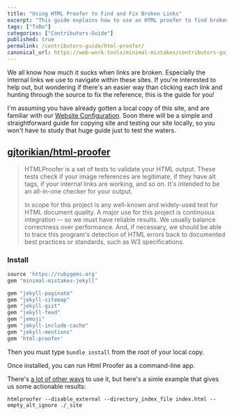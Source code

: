 ```yaml
---
title: "Using HTML Proofer to Find and Fix Broken Links"
excerpt: "This guide explains how to use an HTML proofer to find broken links, so we can fix them and stop being mad at broken links."
tags: ["ToDo"]
categories: ["Contributors-Guide"]
published: true
permalink: /contributors-guide/html-proofer/
canonical_url: https://web-work.tools/minimal-mistakes/contributors-guide/html-proofer/
---
```


We all know how much it sucks when links are broken. Especially the internal links we use to navigate within these sites. If you're interested to help out, but wondering if there's an easier way than clicking each link and hunting through the source to fix the reference, this is the guide for you!

I'm assuming you have already gotten a local copy of this site, and are familiar with our [Website Configuration](website-configuration/). Soon there will be a simple and straightforward guide for copying  site and testing our site locally, so you won't have to study that huge guide just to test the waters.

## [gjtorikian/html-proofer](https://github.com/gjtorikian/html-proofer)

>HTMLProofer is a set of tests to validate your HTML output. These tests check if your image references are legitimate, if they have alt tags, if your internal links are working, and so on. It's intended to be an all-in-one checker for your output.
>
>In scope for this project is any well-known and widely-used test for HTML document quality. A major use for this project is continuous integration -- so we must have reliable results. We usually balance correctness over performance. And, if necessary, we should be able to trace this program's detection of HTML errors back to documented best practices or standards, such as W3 specifications.

### Install


```ruby
source 'https://rubygems.org'
gem "minimal-mistakes-jekyll"

gem "jekyll-paginate"
gem "jekyll-sitemap"
gem "jekyll-gist"
gem "jekyll-feed"
gem "jemoji"
gem "jekyll-include-cache"
gem "jekyll-mentions"
gem 'html-proofer'
```

Then you must type `bundle install` from the root of your local copy.

Once installed, you can run Html Proofer as a command-line app. 

There's [a lot of other ways](https://github.com/gjtorikian/html-proofer) to use it, but here's a simle example that gives us some actionable results:

`htmlproofer --disable_external --directory_index_file index.html --empty_alt_ignore ./_site`

